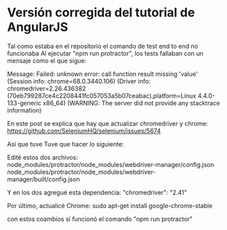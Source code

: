 # Versión corregida del tutorial de AngularJS

Tal como estaba en el repositorio el comando de test end to end no funcionaba
Al ejecutar "npm run protractor", los tests fallaban con un mensaje como el que sigue:

  Message:
    Failed: unknown error: call function result missing 'value'
      (Session info: chrome=68.0.3440.106)
      (Driver info: chromedriver=2.26.436382 (70eb799287ce4c2208441fc057053a5b07ceabac),platform=Linux 4.4.0-133-generic x86_64) (WARNING: The server did not provide any stacktrace information)

En este post se explica que hay que actualizar chromedriver y chrome:
https://github.com/SeleniumHQ/selenium/issues/5674

Así que tuve Tuve que hacer lo siguiente:

Edité estos dos archivos:
node_modules/protractor/node_modules/webdriver-manager/config.json
node_modules/protractor/node_modules/webdriver-manager/built/config.json

Y en los dos agregué esta dependencia:
"chromedriver": "2.41" 

Por último, actualicé Chrome:
sudo apt-get install google-chrome-stable

con estos coambios sí funcionó el comando "npm run protractor"
